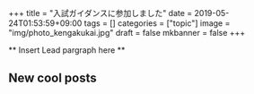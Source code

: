 +++
title =  "入試ガイダンスに参加しました"
date = 2019-05-24T01:53:59+09:00
tags = []
categories = ["topic"]
image = "img/photo_kengakukai.jpg"
draft = false
mkbanner = false
+++

** Insert Lead pargraph here **


## New cool posts


